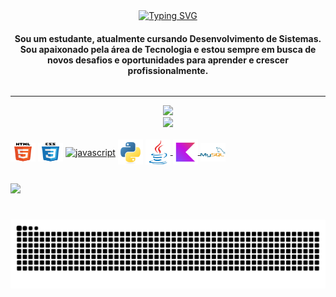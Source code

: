 <div align="center">
 <a href="https://git.io/typing-svg">
   <img src="https://readme-typing-svg.demolab.com?font=Fira+Code&pause=1000&color=9F4BFFC5&width=435&lines=Ol%C3%A1+Galera!+%F0%9F%91%8B;Me+Chamo+Jo%C3%A3o+Vitor." alt="Typing SVG" /></a>
  </a>
</div>


<h4 align="center">Sou um estudante, atualmente cursando Desenvolvimento de Sistemas. Sou apaixonado pela área de Tecnologia e estou sempre em busca de novos desafios e oportunidades para aprender e crescer profissionalmente.</h4>

<div style="display: flex; justify-content: center;" width="100%">
</div>

----

<div style="text-align: center;" align="center">
  <img height="190em" src="https://github-readme-stats.vercel.app/api?username=juaozinh1&theme=midnight-purple&show_icons=true">
  <br>
  <img height="160em" src="https://github-readme-stats.vercel.app/api/top-langs/?username=juaozinh1&theme=midnight-purple&layout=compact"/>
</div>

<div style="display: inline_block"><br>
  <a href="https://www.w3schools.com/html/default.asp" target="_blank" rel="noreferrer"> <img align="center" src="https://raw.githubusercontent.com/devicons/devicon/master/icons/html5/html5-original-wordmark.svg" alt="html5" width="40" height="30"/></a>    
   <a href="https://www.w3schools.com/css/" target="_blank" rel="noreferrer"> <img align="center" src="https://raw.githubusercontent.com/devicons/devicon/master/icons/css3/css3-original-wordmark.svg" alt="css3" width="40" height="30"/></a>
  <a href="https://www.w3schools.com/js/" target="_blank" rel="noreferrer"> <img align="center" src="https://cdn.jsdelivr.net/gh/devicons/devicon@latest/icons/javascript/javascript-original.svg" alt="javascript" width="40" height="30"/></a>
  <a href="https://www.python.org" target="_blank" rel="noreferrer"> <img align="center" src="https://github.com/devicons/devicon/blob/master/icons/python/python-original.svg" alt="python" width="40" height="40"/></a>
  <a href="https://www.java.com/en/" target="_blank" rel="noreferrer"> <img align="center" src="https://github.com/devicons/devicon/blob/master/icons/java/java-original.svg" alt="java" width="40" height="40"/</a>
  <a href="https://kotlinlang.org/" target="_blank" rel="noreferrer"> <img align="center" src="https://github.com/devicons/devicon/blob/master/icons/kotlin/kotlin-original.svg" alt="kotlin" width="40" height="40"/</a>
  <a href="https://www.mysql.com/" target="_blank" rel="noreferrer"> <img align="center" src="https://github.com/devicons/devicon/blob/master/icons/mysql/mysql-original-wordmark.svg" alt="mysql" width="40" height="30"/></a>
</div>

##

<div> 
  <a href="https://www.linkedin.com/in/jo%C3%A3o-vitor-henrique-campos-3a14b7310/" target="_blank"><img src="https://img.shields.io/badge/-LinkedIn-%230077B5?style=for-the-badge&logo=linkedin&logoColor=white" target="_blank">
                                                                                                                                                                                                                       
 </a>
</div>

#

<picture align="center">
  <source media="(prefers-color-scheme: dark)" srcset="https://raw.githubusercontent.com/juaozinh1/juaozinh1/output/github-contribution-grid-snake-dark.svg">
  <source media="(prefers-color-scheme: light)" srcset="https://raw.githubusercontent.com/juaozinh1/juaozinh1/output/github-contribution-grid-snake-dark.svg">
  <img align="center" alt="github contribution grid snake animation" src="https://raw.githubusercontent.com/juaozinh1/juaozinh1/output/github-contribution-grid-snake.svg">
</picture>


